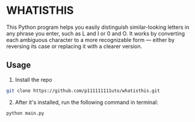   # WHATISTHIS

This Python program helps you easily distinguish similar-looking letters in any phrase you enter, such as L and I or 0 and O. It works by converting each ambiguous character to a more recognizable form — either by reversing its case or replacing it with a clearer version.

## Usage

1. Install the repo
```sh
git clone https://github.com/p111111111uto/whatisthis.git
```

2. After it's installed, run the following command in terminal:
```bash
python main.py
```
